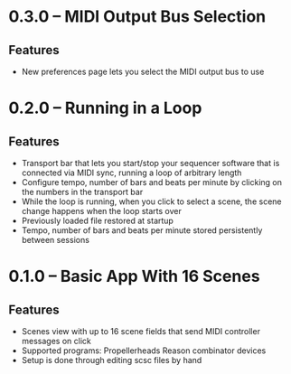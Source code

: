 # 0.3.0 – MIDI Output Bus Selection

## Features

* New preferences page lets you select the MIDI output bus to use

# 0.2.0 – Running in a Loop

## Features

* Transport bar that lets you start/stop your sequencer software that is connected via MIDI sync,
  running a loop of arbitrary length
* Configure tempo, number of bars and beats per minute by clicking on the numbers in the transport bar
* While the loop is running, when you click to select a scene, the scene change happens when the
  loop starts over
* Previously loaded file restored at startup
* Tempo, number of bars and beats per minute stored persistently between sessions

# 0.1.0 – Basic App With 16 Scenes

## Features

* Scenes view with up to 16 scene fields that send MIDI controller messages on click
* Supported programs: Propellerheads Reason combinator devices
* Setup is done through editing scsc files by hand


